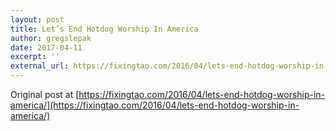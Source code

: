 ```yaml
---
layout: post
title: Let’s End Hotdog Worship In America
author: gregslepak
date: 2017-04-11
excerpt: ''
external_url: https://fixingtao.com/2016/04/lets-end-hotdog-worship-in-america/
---
```


Original post at [https://fixingtao.com/2016/04/lets-end-hotdog-worship-in-america/](https://fixingtao.com/2016/04/lets-end-hotdog-worship-in-america/)
